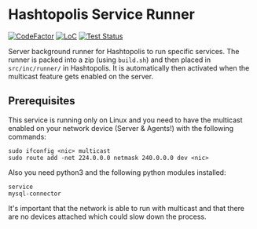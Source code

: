 # Hashtopolis Service Runner

[![CodeFactor](https://www.codefactor.io/repository/github/s3inlc/hashtopolis-runner/badge)](https://www.codefactor.io/repository/github/s3inlc/hashtopolis-runner)
[![LoC](https://tokei.rs/b1/github/s3inlc/Hashtopolis-Runner?category=code)](https://github.com/s3inlc/Hashtopolis-Runner)
[![Test Status](https://travis-ci.org/s3inlc/hashtopolis-runner.svg?branch=master)](https://travis-ci.org/s3inlc/hashtopolis-runner)

Server background runner for Hashtopolis to run specific services.
The runner is packed into a zip (using `build.sh`) and then placed in `src/inc/runner/` in Hashtopolis. 
It is automatically then activated when the multicast feature gets enabled on the server.

## Prerequisites

This service is running only on Linux and you need to have the multicast enabled on your network device (Server & Agents!) with the following commands:
```
sudo ifconfig <nic> multicast
sudo route add -net 224.0.0.0 netmask 240.0.0.0 dev <nic>
```
Also you need python3 and the following python modules installed:
```
service
mysql-connector
```
It's important that the network is able to run with multicast and that there are no devices attached which could slow down the process.
 
